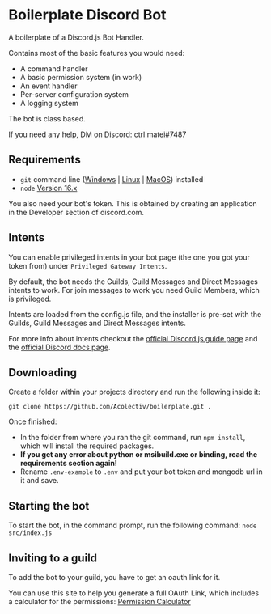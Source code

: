 # Boilerplate Discord Bot

A boilerplate of a Discord.js Bot Handler.

Contains most of the basic features you would need:

- A command handler
- A basic permission system (in work)
- An event handler
- Per-server configuration system
- A logging system

The bot is class based.

If you need any help, DM on Discord: ctrl.matei#7487

## Requirements

- `git` command line ([Windows](https://git-scm.com/download/win) | [Linux](https://git-scm.com/download/linux) | [MacOS](https://git-scm.com/download/mac)) installed
- `node` [Version 16.x](https://nodejs.org)

You also need your bot's token. This is obtained by creating an application in
the Developer section of discord.com.

## Intents

You can enable privileged intents in your bot page
(the one you got your token from) under `Privileged Gateway Intents`.

By default, the bot needs the Guilds, Guild Messages and Direct Messages intents to work.
For join messages to work you need Guild Members, which is privileged.

Intents are loaded from the config.js file, and the installer is pre-set with the Guilds, Guild Messages and Direct Messages intents.

For more info about intents checkout the [official Discord.js guide page](https://discordjs.guide/popular-topics/intents.html) and the [official Discord docs page](https://discord.com/developers/docs/topics/gateway#gateway-intents).

## Downloading

Create a folder within your projects directory and run the following inside it:

`git clone https://github.com/Acolectiv/boilerplate.git .`

Once finished:

- In the folder from where you ran the git command, run `npm install`, which will install the required packages.
- **If you get any error about python or msibuild.exe or binding, read the requirements section again!**
- Rename `.env-example` to `.env` and put your bot token and mongodb url in it and save.

## Starting the bot

To start the bot, in the command prompt, run the following command:
`node src/index.js`

## Inviting to a guild

To add the bot to your guild, you have to get an oauth link for it.

You can use this site to help you generate a full OAuth Link, which includes a calculator for the permissions:
[Permission Calculator](https://finitereality.github.io/permissions-calculator/?v=0)